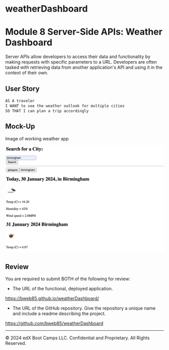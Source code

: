 # weatherDashboard

# Module 8 Server-Side APIs: Weather Dashboard

Server APIs allow developers to access their data and functionality by making requests with specific parameters to a URL. Developers are often tasked with retrieving data from another application's API and using it in the context of their own. 

## User Story

```text
AS A traveler
I WANT to see the weather outlook for multiple cities
SO THAT I can plan a trip accordingly
```


## Mock-Up

Image of working weather app

![Working website](./assets/images/Demo%20of%20weather%20app.png)

## Review

You are required to submit BOTH of the following for review:

* The URL of the functional, deployed application.

 https://bweb85.github.io/weatherDashboard/ 

* The URL of the GitHub repository. Give the repository a unique name and include a readme describing the project.

https://github.com/bweb85/weatherDashboard  

---

© 2024 edX Boot Camps LLC. Confidential and Proprietary. All Rights Reserved.
